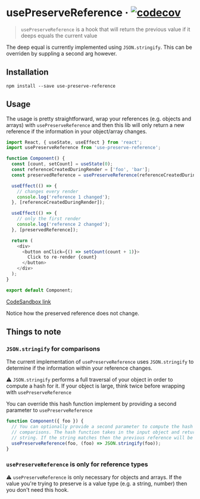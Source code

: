 # usePreserveReference · [![codecov](https://codecov.io/gh/ricokahler/use-preserve-reference/branch/master/graph/badge.svg)](https://codecov.io/gh/ricokahler/use-preserve-reference)

> `usePreserveReference` is a hook that will return the previous value if it deeps equals the current value

The deep equal is currently implemented using `JSON.stringify`. This can be overriden by suppling a second arg however.

## Installation

```
npm install --save use-preserve-reference
```

## Usage

The usage is pretty straightforward, wrap your references (e.g. objects and arrays) with `usePreserveReference` and then this lib will only return a new reference if the information in your object/array changes.

```js
import React, { useState, useEffect } from 'react';
import usePreserveReference from 'use-preserve-reference';

function Component() {
  const [count, setCount] = useState(0);
  const referenceCreatedDuringRender = ['foo', 'bar'];
  const preservedReference = usePreserveReference(referenceCreatedDuringRender);

  useEffect(() => {
    // changes every render
    console.log('reference 1 changed');
  }, [referenceCreatedDuringRender]);

  useEffect(() => {
    // only the first render
    console.log('reference 2 changed');
  }, [preservedReference]);

  return (
    <div>
      <button onClick={() => setCount(count + 1)}>
        Click to re-render {count}
      </button>
    </div>
  );
}

export default Component;
```

[CodeSandbox link](https://codesandbox.io/s/use-preserve-reference-demo-l4tfq?file=/src/App.js)

Notice how the preserved reference does not change.

## Things to note

### `JSON.stringify` for comparisons

The current implementation of `usePreserveReference` uses `JSON.stringify` to determine if the information within your reference changes.

⚠️ `JSON.stringify` performs a full traversal of your object in order to compute a hash for it. If your object is large, think twice before wrapping with `usePreserveReference`

You can override this hash function implement by providing a second parameter to `usePreserveReference`

```js
function Component({ foo }) {
  // You can optionally provide a second parameter to compute the hash used for
  // comparisons. The hash function takes in the input object and returns a
  // string. If the string matches then the previous reference will be returned.
  usePreserveReference(foo, (foo) => JSON.stringify(foo));
}
```

### `usePreserveReference` is only for reference types

⚠️ `usePreserveReference` is only necessary for objects and arrays. If the value you're trying to preserve is a value type (e.g. a string, number) then you don't need this hook.
